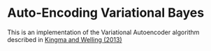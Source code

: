 # Auto-Encoding Variational Bayes

This is an implementation of the Variational Autoencoder algorithm described in [Kingma and Welling (2013)](https://arxiv.org/abs/1312.6114)
